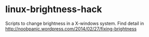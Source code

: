 linux-brightness-hack
=====================

Scripts to change brightness in a X-windows system.
Find detail in http://noobpanic.wordpress.com/2014/02/27/fixing-brightness
